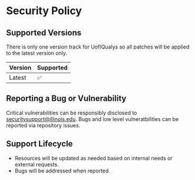 # Security Policy

## Supported Versions

There is only one version track for UofIQualys so all patches will be applied to the latest version only.

| Version | Supported          |
| ------- | ------------------ |
| Latest  | :white_check_mark: |

## Reporting a Bug or Vulnerability

Critical vulnerabilities can be responsibly disclosed to [securitysupport@illinois.edu](mailto:securitysupport@illinois.edu). Bugs and low level vulneratbilities can be reported via repository issues.

## Support Lifecycle

- Resources will be updated as needed based on internal needs or external requests.
- Bugs will be addressed when reported.
